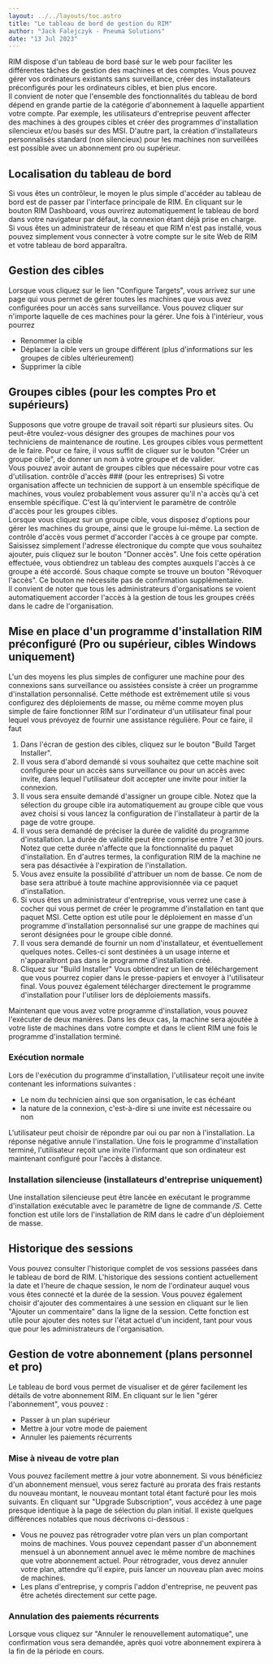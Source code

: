 ```yaml
---
layout: ../../layouts/toc.astro
title: "Le tableau de bord de gestion du RIM"
author: "Jack Falejczyk - Pneuma Solutions"
date: "13 Jul 2023"
---
```

RIM dispose d'un tableau de bord basé sur le web pour faciliter les différentes tâches de gestion des machines et des comptes. Vous pouvez gérer vos ordinateurs existants sans surveillance, créer des installateurs préconfigurés pour les ordinateurs cibles, et bien plus encore.  
Il convient de noter que l'ensemble des fonctionnalités du tableau de bord dépend en grande partie de la catégorie d'abonnement à laquelle appartient votre compte. Par exemple, les utilisateurs d'entreprise peuvent affecter des machines à des groupes cibles et créer des programmes d'installation silencieux et/ou basés sur des MSI. D'autre part, la création d'installateurs personnalisés standard (non silencieux) pour les machines non surveillées est possible avec un abonnement pro ou supérieur.
## Localisation du tableau de bord
Si vous êtes un contrôleur, le moyen le plus simple d'accéder au tableau de bord est de passer par l'interface principale de RIM. En cliquant sur le bouton RIM Dashboard, vous ouvrirez automatiquement le tableau de bord dans votre navigateur par défaut, la connexion étant déjà prise en charge.  
Si vous êtes un administrateur de réseau et que RIM n'est pas installé, vous pouvez simplement vous connecter à votre compte sur le site Web de RIM et votre tableau de bord apparaîtra.
## Gestion des cibles
Lorsque vous cliquez sur le lien "Configure Targets", vous arrivez sur une page qui vous permet de gérer toutes les machines que vous avez configurées pour un accès sans surveillance. Vous pouvez cliquer sur n'importe laquelle de ces machines pour la gérer. Une fois à l'intérieur, vous pourrez
* Renommer la cible
* Déplacer la cible vers un groupe différent (plus d'informations sur les groupes de cibles ultérieurement)
* Supprimer la cible
<!-- end -->
## Groupes cibles (pour les comptes Pro et supérieurs)
Supposons que votre groupe de travail soit réparti sur plusieurs sites. Ou peut-être voulez-vous désigner des groupes de machines pour vos techniciens de maintenance de routine. Les groupes cibles vous permettent de le faire. Pour ce faire, il vous suffit de cliquer sur le bouton "Créer un groupe cible", de donner un nom à votre groupe et de valider.  
Vous pouvez avoir autant de groupes cibles que nécessaire pour votre cas d'utilisation. 
contrôle d'accès ### (pour les entreprises)
Si votre organisation affecte un technicien de support à un ensemble spécifique de machines, vous voulez probablement vous assurer qu'il n'a accès qu'à cet ensemble spécifique. C'est là qu'intervient le paramètre de contrôle d'accès pour les groupes cibles.  
Lorsque vous cliquez sur un groupe cible, vous disposez d'options pour gérer les machines du groupe, ainsi que le groupe lui-même. La section de contrôle d'accès vous permet d'accorder l'accès à ce groupe par compte. Saisissez simplement l'adresse électronique du compte que vous souhaitez ajouter, puis cliquez sur le bouton "Donner accès". Une fois cette opération effectuée, vous obtiendrez un tableau des comptes auxquels l'accès à ce groupe a été accordé. Sous chaque compte se trouve un bouton "Révoquer l'accès". Ce bouton ne nécessite pas de confirmation supplémentaire.  
Il convient de noter que tous les administrateurs d'organisations se voient automatiquement accorder l'accès à la gestion de tous les groupes créés dans le cadre de l'organisation.
## Mise en place d'un programme d'installation RIM préconfiguré (Pro ou supérieur, cibles Windows uniquement)
L'un des moyens les plus simples de configurer une machine pour des connexions sans surveillance ou assistées consiste à créer un programme d'installation personnalisé. Cette méthode est extrêmement utile si vous configurez des déploiements de masse, ou même comme moyen plus simple de faire fonctionner RIM sur l'ordinateur d'un utilisateur final pour lequel vous prévoyez de fournir une assistance régulière.
Pour ce faire, il faut
1. Dans l'écran de gestion des cibles, cliquez sur le bouton "Build Target Installer".
1. Il vous sera d'abord demandé si vous souhaitez que cette machine soit configurée pour un accès sans surveillance ou pour un accès avec invite, dans lequel l'utilisateur doit accepter une invite pour initier la connexion.
1. Il vous sera ensuite demandé d'assigner un groupe cible. Notez que la sélection du groupe cible ira automatiquement au groupe cible que vous avez choisi si vous lancez la configuration de l'installateur à partir de la page de votre groupe.
1. Il vous sera demandé de préciser la durée de validité du programme d'installation. La durée de validité peut être comprise entre 7 et 30 jours. Notez que cette durée n'affecte que la fonctionnalité du paquet d'installation. En d'autres termes, la configuration RIM de la machine ne sera pas désactivée à l'expiration de l'installation.
1. Vous avez ensuite la possibilité d'attribuer un nom de basse. Ce nom de base sera attribué à toute machine approvisionnée via ce paquet d'installation.
1. Si vous êtes un administrateur d'entreprise, vous verrez une case à cocher qui vous permet de créer le programme d'installation en tant que paquet MSI. Cette option est utile pour le déploiement en masse d'un programme d'installation personnalisé sur une grappe de machines qui seront désignées pour le groupe cible donné.
1. Il vous sera demandé de fournir un nom d'installateur, et éventuellement quelques notes. Celles-ci sont destinées à un usage interne et n'apparaîtront pas dans le programme d'installation créé.
1. Cliquez sur "Build Installer" Vous obtiendrez un lien de téléchargement que vous pourrez copier dans le presse-papiers et envoyer à l'utilisateur final. Vous pouvez également télécharger directement le programme d'installation pour l'utiliser lors de déploiements massifs.
<!-- end -->
Maintenant que vous avez votre programme d'installation, vous pouvez l'exécuter de deux manières. Dans les deux cas, la machine sera ajoutée à votre liste de machines dans votre compte et dans le client RIM une fois le programme d'installation terminé.
### Exécution normale
Lors de l'exécution du programme d'installation, l'utilisateur reçoit une invite contenant les informations suivantes :
* Le nom du technicien ainsi que son organisation, le cas échéant
* la nature de la connexion, c'est-à-dire si une invite est nécessaire ou non
<!-- end -->
L'utilisateur peut choisir de répondre par oui ou par non à l'installation. La réponse négative annule l'installation. Une fois le programme d'installation terminé, l'utilisateur reçoit une invite l'informant que son ordinateur est maintenant configuré pour l'accès à distance.
### Installation silencieuse (installateurs d'entreprise uniquement)
Une installation silencieuse peut être lancée en exécutant le programme d'installation exécutable avec le paramètre de ligne de commande */S*. Cette fonction est utile lors de l'installation de RIM dans le cadre d'un déploiement de masse.
## Historique des sessions
Vous pouvez consulter l'historique complet de vos sessions passées dans le tableau de bord de RIM. L'historique des sessions contient actuellement la date et l'heure de chaque session, le nom de l'ordinateur auquel vous vous êtes connecté et la durée de la session. Vous pouvez également choisir d'ajouter des commentaires à une session en cliquant sur le lien "Ajouter un commentaire" dans la ligne de la session. Cette fonction est utile pour ajouter des notes sur l'état actuel d'un incident, tant pour vous que pour les administrateurs de l'organisation.
## Gestion de votre abonnement (plans personnel et pro)
Le tableau de bord vous permet de visualiser et de gérer facilement les détails de votre abonnement RIM. En cliquant sur le lien "gérer l'abonnement", vous pouvez :
* Passer à un plan supérieur
* Mettre à jour votre mode de paiement
* Annuler les paiements récurrents
<!-- end -->
### Mise à niveau de votre plan
Vous pouvez facilement mettre à jour votre abonnement. Si vous bénéficiez d'un abonnement mensuel, vous serez facturé au prorata des frais restants du nouveau montant, le nouveau montant total étant facturé pour les mois suivants. En cliquant sur "Upgrade Subscription", vous accédez à une page presque identique à la page de sélection du plan initial. Il existe quelques différences notables que nous décrivons ci-dessous :
* Vous ne pouvez pas rétrograder votre plan vers un plan comportant moins de machines. Vous pouvez cependant passer d'un abonnement mensuel à un abonnement annuel avec le même nombre de machines que votre abonnement actuel. Pour rétrograder, vous devez annuler votre plan, attendre qu'il expire, puis lancer un nouveau plan avec moins de machines.
* Les plans d'entreprise, y compris l'addon d'entreprise, ne peuvent pas être achetés directement sur cette page.
<!-- end -->
### Annulation des paiements récurrents
Lorsque vous cliquez sur "Annuler le renouvellement automatique", une confirmation vous sera demandée, après quoi votre abonnement expirera à la fin de la période en cours.